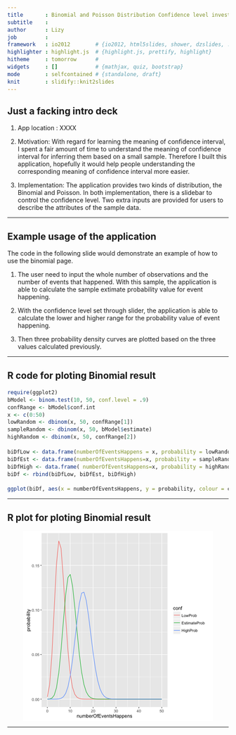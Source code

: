 ```yaml
---
title       : Binomial and Poisson Distribution Confidence level investigation
subtitle    : 
author      : Lizy
job         : 
framework   : io2012        # {io2012, html5slides, shower, dzslides, ...}
highlighter : highlight.js  # {highlight.js, prettify, highlight}
hitheme     : tomorrow      # 
widgets     : []            # {mathjax, quiz, bootstrap}
mode        : selfcontained # {standalone, draft}
knit        : slidify::knit2slides
--- 
```


## Just a facking intro deck
 
1. App location : XXXX

2. Motivation: 
With regard for learning the meaning of confidence interval, I spent a fair amount of time to understand the meaning of confidence interval for inferring them based on a small sample. Therefore I built this application, hopefully it would help people understanding the corresponding meaning of confidence interval more easier. 

3. Implementation:
The application provides two kinds of distribution, the Binomial and Poisson. 
In both implementation, there is a slidebar to control the confidence level.
Two extra inputs are provided for users to describe the attributes of the sample data.

---

## Example usage of the application
The code in the following slide would demonstrate an example of how to use the binomial page. 

1. The user need to input the whole number of observations and the number of events that happened. With this sample, the application is able to calculate the sample extimate probability value for event happening.   

2. With the confidence level set through slider, the application is able to calculate the lower and higher range for the probability value of event happening.  

3. Then three probability density curves are plotted based on the three values calculated previously. 

---

## R code for ploting Binomial result

```r
require(ggplot2)
bModel <- binom.test(10, 50, conf.level = .9)
confRange <- bModel$conf.int
x <- c(0:50)
lowRandom <- dbinom(x, 50, confRange[1])
sampleRandom <- dbinom(x, 50, bModel$estimate)
highRandom <- dbinom(x, 50, confRange[2])
        
biDfLow <- data.frame(numberOfEventsHappens = x, probability = lowRandom, conf = "LowProb")
biDfEst <- data.frame(numberOfEventsHappens=x, probability = sampleRandom, conf = "EstimateProb")
biDfHigh <- data.frame( numberOfEventsHappens=x, probability = highRandom, conf="HighProb")
biDf <- rbind(biDfLow, biDfEst, biDfHigh)
        
ggplot(biDf, aes(x = numberOfEventsHappens, y = probability, colour = conf)) + geom_line()
```

---

## R plot for ploting Binomial result

<img src="assets/fig/simple-plot-1.png" title="plot of chunk simple-plot" alt="plot of chunk simple-plot" style="display: block; margin: auto;" />

---





